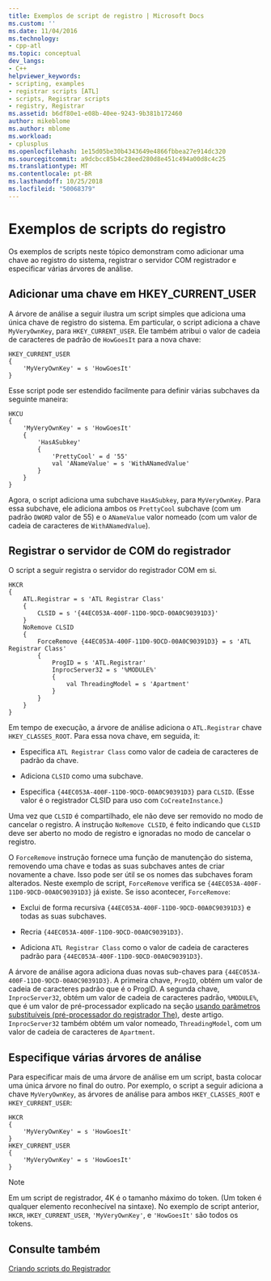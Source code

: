 ```yaml
---
title: Exemplos de script de registro | Microsoft Docs
ms.custom: ''
ms.date: 11/04/2016
ms.technology:
- cpp-atl
ms.topic: conceptual
dev_langs:
- C++
helpviewer_keywords:
- scripting, examples
- registrar scripts [ATL]
- scripts, Registrar scripts
- registry, Registrar
ms.assetid: b6df80e1-e08b-40ee-9243-9b381b172460
author: mikeblome
ms.author: mblome
ms.workload:
- cplusplus
ms.openlocfilehash: 1e15d05be30b4343649e4866fbbea27e914dc320
ms.sourcegitcommit: a9dcbcc85b4c28eed280d8e451c494a00d8c4c25
ms.translationtype: MT
ms.contentlocale: pt-BR
ms.lasthandoff: 10/25/2018
ms.locfileid: "50068379"
---
```

# <a name="registry-scripting-examples"></a>Exemplos de scripts do registro

Os exemplos de scripts neste tópico demonstram como adicionar uma chave ao registro do sistema, registrar o servidor COM registrador e especificar várias árvores de análise.

## <a name="add-a-key-to-hkeycurrentuser"></a>Adicionar uma chave em HKEY_CURRENT_USER

A árvore de análise a seguir ilustra um script simples que adiciona uma única chave de registro do sistema. Em particular, o script adiciona a chave `MyVeryOwnKey`, para `HKEY_CURRENT_USER`. Ele também atribui o valor de cadeia de caracteres de padrão de `HowGoesIt` para a nova chave:

```
HKEY_CURRENT_USER
{
    'MyVeryOwnKey' = s 'HowGoesIt'
}
```

Esse script pode ser estendido facilmente para definir várias subchaves da seguinte maneira:

```
HKCU
{
    'MyVeryOwnKey' = s 'HowGoesIt'
    {
        'HasASubkey'
        {
            'PrettyCool' = d '55'
            val 'ANameValue' = s 'WithANamedValue'
        }
    }
}
```

Agora, o script adiciona uma subchave `HasASubkey`, para `MyVeryOwnKey`. Para essa subchave, ele adiciona ambos os `PrettyCool` subchave (com um padrão `DWORD` valor de 55) e o `ANameValue` valor nomeado (com um valor de cadeia de caracteres de `WithANamedValue`).

##  <a name="_atl_register_the_registrar_com_server"></a> Registrar o servidor de COM do registrador

O script a seguir registra o servidor do registrador COM em si.

```
HKCR
{
    ATL.Registrar = s 'ATL Registrar Class'
    {
        CLSID = s '{44EC053A-400F-11D0-9DCD-00A0C90391D3}'
    }
    NoRemove CLSID
    {
        ForceRemove {44EC053A-400F-11D0-9DCD-00A0C90391D3} = s 'ATL Registrar Class'
        {
            ProgID = s 'ATL.Registrar'
            InprocServer32 = s '%MODULE%'
            {
                val ThreadingModel = s 'Apartment'
            }
        }
    }
}
```

Em tempo de execução, a árvore de análise adiciona o `ATL.Registrar` chave `HKEY_CLASSES_ROOT`. Para essa nova chave, em seguida, it:

- Especifica `ATL Registrar Class` como valor de cadeia de caracteres de padrão da chave.

- Adiciona `CLSID` como uma subchave.

- Especifica `{44EC053A-400F-11D0-9DCD-00A0C90391D3}` para `CLSID`. (Esse valor é o registrador CLSID para uso com `CoCreateInstance`.)

Uma vez que `CLSID` é compartilhado, ele não deve ser removido no modo de cancelar o registro. A instrução `NoRemove CLSID`, é feito indicando que `CLSID` deve ser aberto no modo de registro e ignoradas no modo de cancelar o registro.

O `ForceRemove` instrução fornece uma função de manutenção do sistema, removendo uma chave e todas as suas subchaves antes de criar novamente a chave. Isso pode ser útil se os nomes das subchaves foram alterados. Neste exemplo de script, `ForceRemove` verifica se `{44EC053A-400F-11D0-9DCD-00A0C90391D3}` já existe. Se isso acontecer, `ForceRemove`:

- Exclui de forma recursiva `{44EC053A-400F-11D0-9DCD-00A0C90391D3}` e todas as suas subchaves.

- Recria `{44EC053A-400F-11D0-9DCD-00A0C90391D3}`.

- Adiciona `ATL Registrar Class` como o valor de cadeia de caracteres padrão para `{44EC053A-400F-11D0-9DCD-00A0C90391D3}`.

A árvore de análise agora adiciona duas novas sub-chaves para `{44EC053A-400F-11D0-9DCD-00A0C90391D3}`. A primeira chave, `ProgID`, obtém um valor de cadeia de caracteres padrão que é o ProgID. A segunda chave, `InprocServer32`, obtém um valor de cadeia de caracteres padrão, `%MODULE%`, que é um valor de pré-processador explicado na seção [usando parâmetros substituíveis (pré-processador do registrador The)](../atl/using-replaceable-parameters-the-registrar-s-preprocessor.md), deste artigo. `InprocServer32` também obtém um valor nomeado, `ThreadingModel`, com um valor de cadeia de caracteres de `Apartment`.

## <a name="specify-multiple-parse-trees"></a>Especifique várias árvores de análise

Para especificar mais de uma árvore de análise em um script, basta colocar uma única árvore no final do outro. Por exemplo, o script a seguir adiciona a chave `MyVeryOwnKey`, as árvores de análise para ambos `HKEY_CLASSES_ROOT` e `HKEY_CURRENT_USER`:

```
HKCR
{
    'MyVeryOwnKey' = s 'HowGoesIt'
}
HKEY_CURRENT_USER
{
    'MyVeryOwnKey' = s 'HowGoesIt'
}
```

> [!NOTE]
> Em um script de registrador, 4K é o tamanho máximo do token. (Um token é qualquer elemento reconhecível na sintaxe). No exemplo de script anterior, `HKCR`, `HKEY_CURRENT_USER`, `'MyVeryOwnKey'`, e `'HowGoesIt'` são todos os tokens.

## <a name="see-also"></a>Consulte também

[Criando scripts do Registrador](../atl/creating-registrar-scripts.md)

